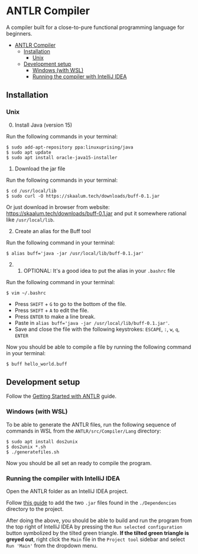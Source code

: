 # ANTLR Compiler
A compiler built for a close-to-pure functional programming language for beginners.

- [ANTLR Compiler](#antlr-compiler)
    * [Installation](#installation)
        + [Unix](#unix)
    * [Development setup](#development-setup)
        + [Windows (with WSL)](#windows--with-wsl-)
        + [Running the compiler with IntelliJ IDEA](#running-the-compiler-with-intellij-idea)
    
## Installation
### Unix
0. Install Java (version 15)

Run the following commands in your terminal:
```shell
$ sudo add-apt-repository ppa:linuxuprising/java
$ sudo apt update
$ sudo apt install oracle-java15-installer
```

1. Download the jar file 
   
Run the following commands in your terminal:
```shell
$ cd /usr/local/lib
$ sudo curl -O https://skaalum.tech/downloads/buff-0.1.jar
```
Or just download in browser from website: https://skaalum.tech/downloads/buff-0.1.jar and put it somewhere rational like `/usr/local/lib`.

2. Create an alias for the Buff tool

Run the following command in your terminal:
```shell
$ alias buff='java -jar /usr/local/lib/buff-0.1.jar'
```

2. 1. OPTIONAL: It's a good idea to put the alias in your `.bashrc` file

Run the following command in your terminal:
```shell
$ vim ~/.bashrc
```
- Press `SHIFT` + `G` to go to the bottom of the file.
- Press `SHIFT` + `A` to edit the file.
- Press `ENTER` to make a line break.
- Paste in `alias buff='java -jar /usr/local/lib/buff-0.1.jar'`.
- Save and close the file with the following keystrokes: `ESCAPE`, `:`, `w`, `q`, `ENTER`

Now you should be able to compile a file by running the following command in your terminal:
```shell
$ buff hello_world.buff
```

## Development setup
Follow the [Getting Started with ANTLR](https://github.com/antlr/antlr4/blob/master/doc/getting-started.md) guide.
### Windows (with WSL)
To be able to generate the ANTLR files, run the following sequence of commands in WSL from the `ANTLR/src/Compiler/Lang` directory:

```
$ sudo apt install dos2unix 
$ dos2unix *.sh
$ ./generatefiles.sh
```

Now you should be all set an ready to compile the program.

### Running the compiler with IntelliJ IDEA
Open the ANTLR folder as an IntelliJ IDEA project.

Follow [this guide](https://stackoverflow.com/a/1051705/12545726) to add the two `.jar` files found in the `./Dependencies` directory to the project.

After doing the above, you should be able to build and run the program from the top right of IntelliJ IDEA by pressing the `Run selected configuration` button symbolized by the tilted green triangle. **If the tilted green triangle is greyed out**, right click the `Main` file in the `Project tool` sidebar and select `Run 'Main'` from the dropdown menu. 